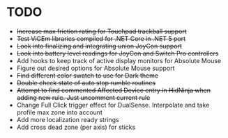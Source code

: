 # TODO

* ~~Increase max friction rating for Touchpad trackball support~~
* ~~Test ViGEm libraries compiled for .NET Core in .NET 5 port~~
* ~~Look into finalizing and integrating union JoyCon support~~
* ~~Look into battery level readings for JoyCon and Switch Pro controllers~~
* Add hooks to keep track of active display monitors for Absolute Mouse
* Figure out desired options for Absolute Mouse support
* ~~Find different color swatch to use for Dark theme~~
* ~~Double check state of auto stop rumble routines~~
* ~~Attempt to find commented Affected Device entry in HidNinja when adding new rule. Just uncomment current rule~~
* Change Full Click trigger effect for DualSense. Interpolate and take profile max zone into account
* Add more localization ready strings
* Add cross dead zone (per axis) for sticks
